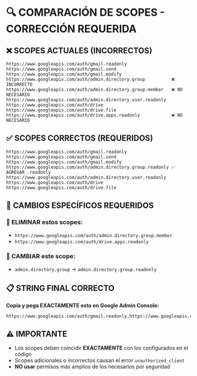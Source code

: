 # 🔍 COMPARACIÓN DE SCOPES - CORRECCIÓN REQUERIDA

## ❌ SCOPES ACTUALES (INCORRECTOS)
```
https://www.googleapis.com/auth/gmail.readonly
https://www.googleapis.com/auth/gmail.send
https://www.googleapis.com/auth/gmail.modify
https://www.googleapis.com/auth/admin.directory.group          ❌ INCORRECTO
https://www.googleapis.com/auth/admin.directory.group.member   ❌ NO NECESARIO
https://www.googleapis.com/auth/admin.directory.user.readonly
https://www.googleapis.com/auth/drive
https://www.googleapis.com/auth/drive.file
https://www.googleapis.com/auth/drive.apps.readonly            ❌ NO NECESARIO
```

## ✅ SCOPES CORRECTOS (REQUERIDOS)
```
https://www.googleapis.com/auth/gmail.readonly
https://www.googleapis.com/auth/gmail.send
https://www.googleapis.com/auth/gmail.modify
https://www.googleapis.com/auth/admin.directory.group.readonly ✅ AGREGAR .readonly
https://www.googleapis.com/auth/admin.directory.user.readonly
https://www.googleapis.com/auth/drive
https://www.googleapis.com/auth/drive.file
```

## 🎯 CAMBIOS ESPECÍFICOS REQUERIDOS

### 🔧 ELIMINAR estos scopes:
- `https://www.googleapis.com/auth/admin.directory.group.member`
- `https://www.googleapis.com/auth/drive.apps.readonly`

### 🔧 CAMBIAR este scope:
- `admin.directory.group` → `admin.directory.group.readonly`

## 📋 STRING FINAL CORRECTO
**Copia y pega EXACTAMENTE esto en Google Admin Console:**

```
https://www.googleapis.com/auth/gmail.readonly,https://www.googleapis.com/auth/gmail.send,https://www.googleapis.com/auth/gmail.modify,https://www.googleapis.com/auth/drive,https://www.googleapis.com/auth/drive.file,https://www.googleapis.com/auth/admin.directory.group.readonly,https://www.googleapis.com/auth/admin.directory.user.readonly
```

## ⚠️ IMPORTANTE
- Los scopes deben coincidir **EXACTAMENTE** con los configurados en el código
- Scopes adicionales o incorrectos causan el error `unauthorized_client`
- **NO usar** permisos más amplios de los necesarios por seguridad